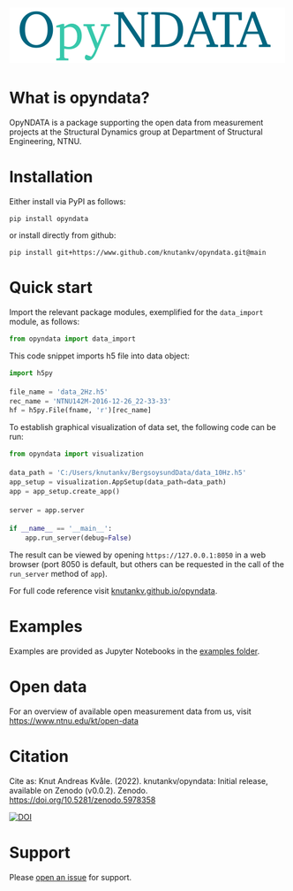 ![opyndata logo](https://raw.githubusercontent.com/knutankv/opyndata/master/opyndata-logo.png)
=======================

What is opyndata?
=======================
OpyNDATA is a package supporting the open data from measurement projects at the Structural Dynamics group at Department of Structural Engineering, NTNU.

Installation 
========================
Either install via PyPI as follows:

```
pip install opyndata
```

or install directly from github:

```
pip install git+https://www.github.com/knutankv/opyndata.git@main
```

Quick start
=======================
Import the relevant package modules, exemplified for the `data_import` module, as follows:
    
```python
from opyndata import data_import
```

This code snippet imports h5 file into data object:

```python
import h5py

file_name = 'data_2Hz.h5'
rec_name = 'NTNU142M-2016-12-26_22-33-33'
hf = h5py.File(fname, 'r')[rec_name]
```

To establish graphical visualization of data set, the following code can be run:

```python
from opyndata import visualization

data_path = 'C:/Users/knutankv/BergsoysundData/data_10Hz.h5'
app_setup = visualization.AppSetup(data_path=data_path)
app = app_setup.create_app()

server = app.server

if __name__ == '__main__':
    app.run_server(debug=False)
```  

The result can be viewed by opening `https://127.0.0.1:8050` in a web browser (port 8050 is default, but others can be requested in the call of the `run_server` method of `app`).

For full code reference visit [knutankv.github.io/opyndata](https://knutankv.github.io/opyndata/).

Examples
=======================
Examples are provided as Jupyter Notebooks in the [examples folder](https://github.com/knutankv/opyndata/tree/main/examples).

Open data
=======================
For an overview of available open measurement data from us, visit https://www.ntnu.edu/kt/open-data

Citation
=======================
Cite as:
Knut Andreas Kvåle. (2022). knutankv/opyndata: Initial release, available on Zenodo (v0.0.2). Zenodo. https://doi.org/10.5281/zenodo.5978358

[![DOI](https://zenodo.org/badge/DOI/10.5281/zenodo.5978357.svg)](https://doi.org/10.5281/zenodo.5978357)

Support
=======================
Please [open an issue](https://github.com/knutankv/opyndata/issues/new) for support.
